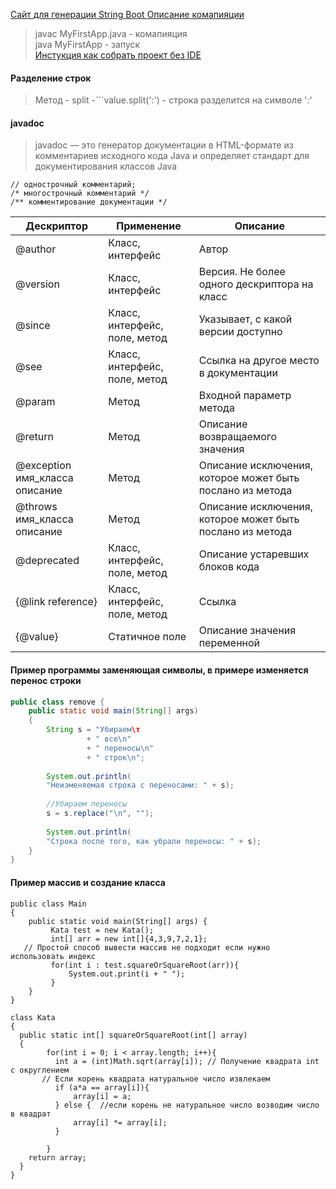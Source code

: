 [Сайт для генерации String Boot ](https://start.spring.io/)
[Описание комапияции](https://www.examclouds.com/ru/java/java-core-russian/java-javac)
 
 > javac MyFirstApp.java - комапияция        
 > java MyFirstApp - запуск      
[Инстукция как собрать проект без IDE](https://habr.com/ru/post/125210/)    

#### Разделение строк
> Метод - split -```value.split(':') - строка разделится на символе ':'


#### javadoc

>javadoc — это генератор документации в HTML-формате из комментариев исходного кода Java и определяет стандарт для документирования классов Java     

~~~
// однострочный комментарий;
/* многострочный комментарий */
/** комментирование документации */
~~~

|Дескриптор|Применение|Описание|
|----------|----------|--------|
|@author|Класс, интерфейс|	Автор|
|@version|Класс, интерфейс|	Версия. Не более одного дескриптора на класс|
|@since|	Класс, интерфейс, поле, метод|Указывает, с какой версии доступно|
|@see|	Класс, интерфейс, поле, метод|Ссылка на другое место в документации|
|@param|Метод|	Входной параметр метода|
|@return|Метод|Описание возвращаемого значения|
|@exception имя_класса описание|Метод|Описание исключения, которое может быть послано из метода|
|@throws имя_класса описание|Метод|Описание исключения, которое может быть послано из метода|
|@deprecated|Класс, интерфейс, поле, метод|Описание устаревших блоков кода|
|{@link reference}|Класс, интерфейс, поле, метод|Ссылка|
|{@value}|Статичное поле|Описание значения переменной|     


#### Пример программы заменяющая символы, в примере изменяется перенос строки    
~~~ java
public class remove {
    public static void main(String[] args)
    {
        String s = "Убираем\т
                 + " все\n"
                 + " переносы\n"
                 + " строк\n";
                 
        System.out.println(
        "Неизменяемая строка с переносами: " + s);
        
        //Убираем переносы
        s = s.replace("\n", "");
        
        System.out.println(
        "Строка после того, как убрали переносы: " + s);
    }
}
~~~

#### Пример массив и создание класса
~~~
public class Main
{
	public static void main(String[] args) {
		 Kata test = new Kata();
		 int[] arr = new int[]{4,3,9,7,2,1};
   // Простой способ вывести массив не подходит если нужно использовать индекс
		 for(int i : test.squareOrSquareRoot(arr)){
		     System.out.print(i + " ");
		 }
	}
}

class Kata
{
  public static int[] squareOrSquareRoot(int[] array)
  {
      	for(int i = 0; i < array.length; i++){
	      int a = (int)Math.sqrt(array[i]); // Получение квадрата int с округлением
       // Если корень квадрата натуральное число извлекаем
	      if (a*a == array[i]){
	          array[i] = a;
	      } else {  //если корень не натуральное число возводим число в квадрат
	          array[i] *= array[i];
	      }
	      
		}
    return array;
  } 
}
~~~
